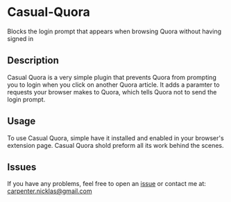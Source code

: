 # Casual-Quora
Blocks the login prompt that appears when browsing Quora without having signed in

## Description
Casual Quora is a very simple plugin that prevents Quora from prompting you to login when you click on another Quora article. It adds a paramter to requests your browser makes to Quora, which tells Quora not to send the login prompt.

## Usage
To use Casual Quora, simple have it installed and enabled in your browser's extension page. Casual Quora shold preform all its work behind the scenes.

## Issues
If you have any problems, feel free to open an [issue](https://github.com/Nicklas-Carpenter/Casual-Quora/issues) or contact me at: carpenter.nicklas@gmail.com
